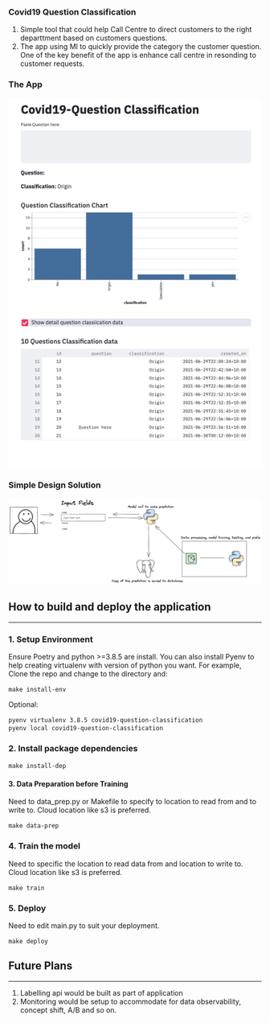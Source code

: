### Covid19 Question Classification
1. Simple tool that could help Call Centre to direct customers to the right departtment based on customers questions.  
2. The app using Ml to quickly provide the category the customer question. One of the key benefit of the app is  enhance call centre in resonding to customer requests. 

### The App

![](images/app2.png)

### Simple Design Solution

![](images/solution.png)



## How to build and deploy the application
---

### 1. Setup Environment 
Ensure Poetry and python >=3.8.5 are install. You can also install Pyenv to help creating virtualenv with version of python you want. For example, Clone the repo and change to the directory and:
```shell
make install-env
```
Optional:
```shell
pyenv virtualenv 3.8.5 covid19-question-classification
pyenv local covid19-question-classification
```
### 2. Install package dependencies 
```shell
make install-dep
```

#### 3. Data Preparation before Training 
Need to data_prep.py or Makefile to specify to location to read from and to write to. Cloud location like s3 is preferred.
```shell
make data-prep
```

### 4. Train the model
Need to specific the location to read data from and location to write to. Cloud location like s3 is preferred.
```shell
make train
```

### 5. Deploy 
Need to edit main.py to suit your deployment.
```shell
make deploy
```

## Future Plans
---
1. Labelling api would be built as part of application
2. Monitoring would be setup to accommodate for data observability, concept shift, A/B and so on.